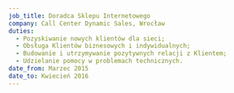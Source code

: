 ```yaml
---
job_title: Doradca Sklepu Internetowego
company: Call Center Dynamic Sales, Wrocław
duties:
  - Pozyskiwanie nowych klientów dla sieci;
  - Obsługa Klientów biznesowych i indywidualnych;
  - Budowanie i utrzymywanie pozytywnych relacji z Klientem;
  - Udzielanie pomocy w problemach technicznych.
date_from: Marzec 2015
date_to: Kwiecień 2016
---
```

